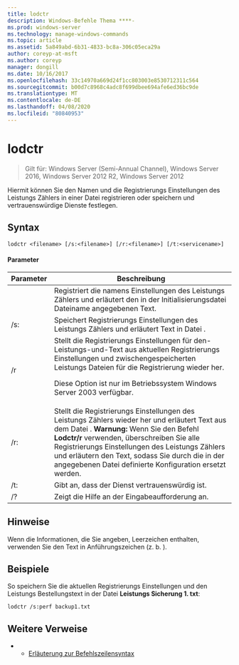 ```yaml
---
title: lodctr
description: Windows-Befehle Thema ****-
ms.prod: windows-server
ms.technology: manage-windows-commands
ms.topic: article
ms.assetid: 5a849abd-6b31-4833-bc8a-306c05eca29a
author: coreyp-at-msft
ms.author: coreyp
manager: dongill
ms.date: 10/16/2017
ms.openlocfilehash: 33c14970a669d24f1cc803003e8530712311c564
ms.sourcegitcommit: b00d7c8968c4adc8f699dbee694afe6ed36bc9de
ms.translationtype: MT
ms.contentlocale: de-DE
ms.lasthandoff: 04/08/2020
ms.locfileid: "80840953"
---
```

# <a name="lodctr"></a>lodctr

>Gilt für: Windows Server (Semi-Annual Channel), Windows Server 2016, Windows Server 2012 R2, Windows Server 2012

Hiermit können Sie den Namen und die Registrierungs Einstellungen des Leistungs Zählers in einer Datei registrieren oder speichern und vertrauenswürdige Dienste festlegen.
## <a name="syntax"></a>Syntax
```
lodctr <filename> [/s:<filename>] [/r:<filename>] [/t:<servicename>]
```
#### <a name="parameters"></a>Parameter

|    Parameter     |                                                                                                                                         Beschreibung                                                                                                                                          |
|------------------|----------------------------------------------------------------------------------------------------------------------------------------------------------------------------------------------------------------------------------------------------------------------------------------------|
|    <filename>    |                                                                                          Registriert die namens Einstellungen des Leistungs Zählers und erläutert den in der Initialisierungsdatei Dateiname angegebenen Text.                                                                                          |
|  /s:<filename>   |                                                                                                       Speichert Registrierungs Einstellungen des Leistungs Zählers und erläutert Text in Datei <filename>.                                                                                                       |
|        /r        |                                Stellt die Registrierungs Einstellungen für den-Leistungs-und-Text aus aktuellen Registrierungs Einstellungen und zwischengespeicherten Leistungs Dateien für die Registrierung wieder her.<p>Diese Option ist nur im Betriebssystem Windows Server 2003 verfügbar.                                |
|  /r:<filename>   | Stellt die Registrierungs Einstellungen des Leistungs Zählers wieder her und erläutert Text aus dem Datei <filename>. **Warnung:** Wenn Sie den Befehl **Lodctr/r** verwenden, überschreiben Sie alle Registrierungs Einstellungen des Leistungs Zählers und erläutern den Text, sodass Sie durch die in der angegebenen Datei definierte Konfiguration ersetzt werden. |
| /t:<servicename> |                                                                                                                       Gibt an, dass der Dienst <servicename> vertrauenswürdig ist.                                                                                                                       |
|        /?        |                                                                                                                             Zeigt die Hilfe an der Eingabeaufforderung an.                                                                                                                             |

## <a name="remarks"></a>Hinweise
Wenn die Informationen, die Sie angeben, Leerzeichen enthalten, verwenden Sie den Text in Anführungszeichen (z. b. <filename>).
## <a name="examples"></a><a name=BKMK_Examples></a>Beispiele
So speichern Sie die aktuellen Registrierungs Einstellungen und den Leistungs Bestellungstext in der Datei **Leistungs Sicherung 1. txt**:
```
lodctr /s:perf backup1.txt
```
## <a name="additional-references"></a>Weitere Verweise
-   - [Erläuterung zur Befehlszeilensyntax](command-line-syntax-key.md)

